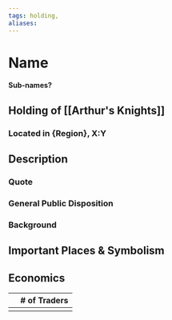 ```yaml
---
tags: holding,
aliases:
---
```

# Name
#### Sub-names?
## Holding of [[Arthur's Knights]]
### Located in {Region}, X:Y
## Description
### Quote

### General Public Disposition

### Background
## Important Places & Symbolism

## Economics
|     | # of Traders |
| --- | ------------ |
|     |              |
